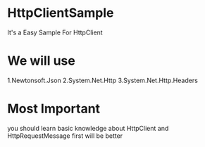 # HttpClientSample
It's a Easy Sample For HttpClient

# We will use
1.Newtonsoft.Json
2.System.Net.Http
3.System.Net.Http.Headers

# Most Important
you should learn  basic knowledge about HttpClient and  HttpRequestMessage first will be better
